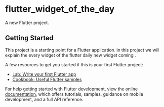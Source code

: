 # flutter_widget_of_the_day

A new Flutter project.

## Getting Started

This project is a starting point for a Flutter application.
in this project we will explain the every widget of the flutter daily new widget coming .

A few resources to get you started if this is your first Flutter project:

- [Lab: Write your first Flutter app](https://docs.flutter.dev/get-started/codelab)
- [Cookbook: Useful Flutter samples](https://docs.flutter.dev/cookbook)

For help getting started with Flutter development, view the
[online documentation](https://docs.flutter.dev/), which offers tutorials,
samples, guidance on mobile development, and a full API reference.
